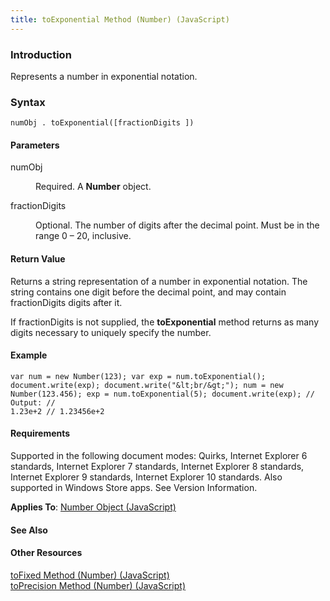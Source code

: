 ```yaml
---
title: toExponential Method (Number) (JavaScript)
---
```


### Introduction 

 Represents a number in exponential notation.

### Syntax 

```
numObj . toExponential([fractionDigits ])
```

#### Parameters 

<div id="sectionSection0" class="section" name="collapseableSection" style="" expanded="true">
  <dl class="authored">
    <dt>
      <span class="parameter" sdata="paramReference" xmlns:util="util">numObj</span>
    </dt>
    <dd>
      <p xmlns:util="util">
        Required. A <b>Number</b> object.
      </p>
    </dd>
    <dt>
      <span class="parameter" sdata="paramReference" xmlns:util="util">fractionDigits</span>
    </dt>
    <dd>
      <p xmlns:util="util">
        Optional. The number of digits after the decimal point. Must be in the range 0 &#8211; 20, inclusive.
      </p>
    </dd>
  </dl>
</div>

#### Return Value 

<div id="returnValueSection" class="section" name="collapseableSection" style="">
  <p xmlns:util="util">
    Returns a string representation of a number in exponential notation. The string contains one digit before the decimal point, and may contain <span class="parameter" sdata=
    "paramReference">fractionDigits</span> digits after it.
  </p>
  <p xmlns:util="util">
    If <span class="parameter" sdata="paramReference">fractionDigits</span> is not supplied, the <b>toExponential</b> method returns as many digits necessary to uniquely specify the number.
  </p>
</div>

#### Example 

<p xmlns:util="util"></p>

```
var num = new Number(123); var exp = num.toExponential(); document.write(exp); document.write("&lt;br/&gt;"); num = new Number(123.456); exp = num.toExponential(5); document.write(exp); // Output: //
1.23e+2 // 1.23456e+2
```

#### Requirements 

<div id="requirementsTitleSection" class="section" name="collapseableSection" style="">
  <p xmlns:util="util"></p>
  <p>
    Supported in the following document modes: Quirks, Internet Explorer 6 standards, Internet Explorer 7 standards, Internet Explorer 8 standards, Internet Explorer 9 standards, Internet Explorer 10
    standards. Also supported in Windows Store apps. See Version Information.
  </p>
  <p xmlns:util="util">
    <b>Applies To</b>: <span sdata="link"><a href="76e87c37-cf6c-46cc-bafa-04be1fe3d78d.htm">Number Object (JavaScript)</a></span>
  </p>
</div>

#### See Also 

<div id="seeAlsoSection" class="section" name="collapseableSection" style="">
  <h4 class="subHeading">
    Other Resources
  </h4>
  <div class="seeAlsoStyle">
    <span sdata="link" xmlns:util="util"><a href="b5f03400-865e-4ab2-818c-f734c0f6d6f0.htm">toFixed Method (Number) (JavaScript)</a></span>
  </div>
  <div class="seeAlsoStyle">
    <span sdata="link" xmlns:util="util"><a href="ac13c82f-1038-447a-823f-f755bba535ca.htm">toPrecision Method (Number) (JavaScript)</a></span>
  </div>
</div>

